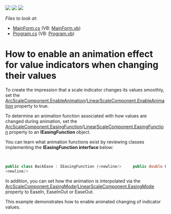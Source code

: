 <!-- default badges list -->
![](https://img.shields.io/endpoint?url=https://codecentral.devexpress.com/api/v1/VersionRange/128623808/11.2.10%2B)
[![](https://img.shields.io/badge/Open_in_DevExpress_Support_Center-FF7200?style=flat-square&logo=DevExpress&logoColor=white)](https://supportcenter.devexpress.com/ticket/details/E3894)
[![](https://img.shields.io/badge/📖_How_to_use_DevExpress_Examples-e9f6fc?style=flat-square)](https://docs.devexpress.com/GeneralInformation/403183)
<!-- default badges end -->
<!-- default file list -->
*Files to look at*:

* [MainForm.cs](./CS/WindowsApplication3/MainForm.cs) (VB: [MainForm.vb](./VB/WindowsApplication3/MainForm.vb))
* [Program.cs](./CS/WindowsApplication3/Program.cs) (VB: [Program.vb](./VB/WindowsApplication3/Program.vb))
<!-- default file list end -->
# How to enable an animation effect for value indicators when changing their values


<p>To create the impression that a scale indicator changes its values smoothly, set the <a href="http://documentation.devexpress.com/#WindowsForms/DevExpressXtraGaugesWinGaugesCircularArcScaleComponent_EnableAnimationtopic"><u>ArcScaleComponent.EnableAnimation</u></a>/<a href="http://documentation.devexpress.com/#WindowsForms/DevExpressXtraGaugesWinGaugesLinearLinearScaleComponent_EnableAnimationtopic"><u>LinearScaleComponent.EnableAnimation</u></a> property to true. </p><p>To determine an animation function associated with how values are changed during animation, set the <a href="http://documentation.devexpress.com/#WindowsForms/DevExpressXtraGaugesWinGaugesCircularArcScaleComponent_EasingFunctiontopic"><u>ArcScaleComponent.EasingFunction</u></a>/<a href="http://documentation.devexpress.com/#WindowsForms/DevExpressXtraGaugesWinGaugesLinearLinearScaleComponent_EasingFunctiontopic"><u>LinearScaleComponent.EasingFunction</u></a> property to an <strong>IEasingFunction</strong><strong> </strong>object. </p><p>You can learn what animation functions exist by reviewing classes implementing the <strong>IEasingFunction</strong><strong> interface </strong>below:</p><p>     

```cs
public class BackEase : IEasingFunction {<newline/>		public double Ease(double normalizedTime) {<newline/>			double amplitude = 0.3;<newline/>			return (Math.Pow(normalizedTime, 3.0) - ((normalizedTime * amplitude) * Math.Sin(3.14 * normalizedTime)));<newline/>		}<newline/>	}<newline/>	public class ElasticEase : IEasingFunction {<newline/>		public double Ease(double normalizedTime) {<newline/>			double shift = (Math.Exp(6 * normalizedTime) - 1.0) / (Math.Exp(6) - 1.0);<newline/>			return (shift * Math.Sin(((6.28 * 3) + 1.57) * normalizedTime));<newline/>		}<newline/>	}<newline/>	public class BounceEase : IEasingFunction {<newline/>		public double Ease(double normalizedTime) {<newline/>			double bounce = 3;<newline/>			double degreeBounce = Math.Floor(Math.Log((-(normalizedTime * 26.5) * ( -2)) + 1.0, bounce));<newline/>			double correctionFactorNumerator = (1.0 - Math.Pow(bounce, degreeBounce)) / (-53);<newline/>			double correctionFactorDenominator = (1.0 - Math.Pow(bounce, degreeBounce + 1)) / (-53);<newline/>			double denominatorResult = -Math.Pow(bounce, degreeBounce) / (-53);<newline/>			return (((-Math.Pow(1.0 / bounce, 3 - degreeBounce) / (Math.Pow(denominatorResult,2))) * (normalizedTime - correctionFactorDenominator)) * (normalizedTime - correctionFactorNumerator));<newline/>		}<newline/>	}<newline/>	public class PowerEase : IEasingFunction {<newline/>		protected int degree;<newline/>		public PowerEase(int newDegree) {<newline/>			degree = newDegree;<newline/>		}<newline/>		public virtual double Ease(double normalizedTime) {<newline/>			double result = normalizedTime;<newline/>			for(int i = 1; i < degree; i++) {<newline/>				result *= normalizedTime;<newline/>			}<newline/>			return result;<newline/>		}<newline/>	}<newline/>	public class CubicEase : PowerEase {<newline/>		public CubicEase()<newline/>			: base(3) {<newline/>		}<newline/>	}<newline/>	public class QuadraticEase : PowerEase {<newline/>		public QuadraticEase()<newline/>			: base(2) {<newline/>		}<newline/>	}<newline/>	public class QuinticEase : PowerEase {<newline/>		public QuinticEase()<newline/>			: base(4) {<newline/>		}<newline/>	}<newline/>	public class SineEase : IEasingFunction {<newline/>		public double Ease(double normalizedTime) {<newline/>			return (1.0 - Math.Sin(1.57 * (1.0 - normalizedTime)));<newline/>		}<newline/>	}<newline/>	public class ExponentialEase : IEasingFunction {<newline/>		public double Ease(double normalizedTime) {<newline/>			return (Math.Exp(7 * normalizedTime) - 1.0) / (Math.Exp(7) - 1.0);<newline/>		}<newline/>	}<newline/>public class CircleEase : IEasingFunction {<newline/>		public double Ease(double normalizedTime) {<newline/>			return (1.0 - Math.Sqrt(1.0 - (normalizedTime * normalizedTime)));<newline/>		}<newline/>	}<newline/>
<newline/>
```

In addition, you can set how the animation is interpolated via the <a href="http://documentation.devexpress.com/#WindowsForms/DevExpressXtraGaugesWinGaugesCircularArcScaleComponent_EasingModetopic"><u>ArcScaleComponent.EasingMode</u></a>/<a href="http://documentation.devexpress.com/#WindowsForms/DevExpressXtraGaugesWinGaugesLinearLinearScaleComponent_EasingModetopic"><u>LinearScaleComponent.EasingMode</u></a> property to EaseIn, EaseInOut or EaseOut. </p><p>This example demonstrates how to enable animated changing of indicator values. </p><p> </p>

<br/>


